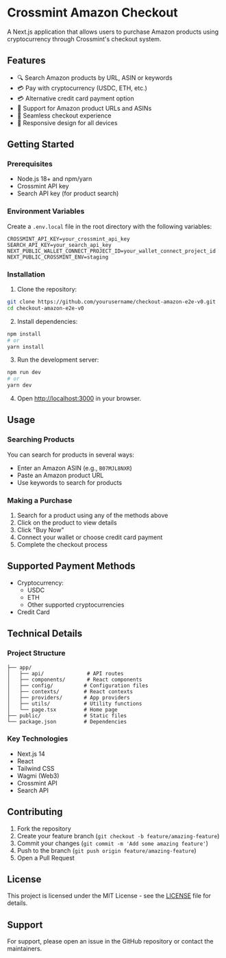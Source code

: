 # Crossmint Amazon Checkout

A Next.js application that allows users to purchase Amazon products using cryptocurrency through Crossmint's checkout system.

## Features

- 🔍 Search Amazon products by URL, ASIN or keywords
- 💳 Pay with cryptocurrency (USDC, ETH, etc.)
- 💳 Alternative credit card payment option
- 🔗 Support for Amazon product URLs and ASINs
- 🛒 Seamless checkout experience
- 📱 Responsive design for all devices

## Getting Started

### Prerequisites

- Node.js 18+ and npm/yarn
- Crossmint API key
- Search API key (for product search)

### Environment Variables

Create a `.env.local` file in the root directory with the following variables:

```env
CROSSMINT_API_KEY=your_crossmint_api_key
SEARCH_API_KEY=your_search_api_key
NEXT_PUBLIC_WALLET_CONNECT_PROJECT_ID=your_wallet_connect_project_id
NEXT_PUBLIC_CROSSMINT_ENV=staging
```

### Installation

1. Clone the repository:
```bash
git clone https://github.com/yourusername/checkout-amazon-e2e-v0.git
cd checkout-amazon-e2e-v0
```

2. Install dependencies:
```bash
npm install
# or
yarn install
```

3. Run the development server:
```bash
npm run dev
# or
yarn dev
```

4. Open [http://localhost:3000](http://localhost:3000) in your browser.

## Usage

### Searching Products

You can search for products in several ways:
- Enter an Amazon ASIN (e.g., `B07MJL8NXR`)
- Paste an Amazon product URL
- Use keywords to search for products

### Making a Purchase

1. Search for a product using any of the methods above
2. Click on the product to view details
3. Click "Buy Now"
4. Connect your wallet or choose credit card payment
5. Complete the checkout process

## Supported Payment Methods

- Cryptocurrency:
  - USDC
  - ETH
  - Other supported cryptocurrencies
- Credit Card

## Technical Details

### Project Structure

```
├── app/
│   ├── api/              # API routes
│   ├── components/       # React components
│   ├── config/          # Configuration files
│   ├── contexts/        # React contexts
│   ├── providers/       # App providers
│   ├── utils/           # Utility functions
│   └── page.tsx         # Home page
├── public/              # Static files
└── package.json         # Dependencies
```

### Key Technologies

- Next.js 14
- React
- Tailwind CSS
- Wagmi (Web3)
- Crossmint API
- Search API

## Contributing

1. Fork the repository
2. Create your feature branch (`git checkout -b feature/amazing-feature`)
3. Commit your changes (`git commit -m 'Add some amazing feature'`)
4. Push to the branch (`git push origin feature/amazing-feature`)
5. Open a Pull Request

## License

This project is licensed under the MIT License - see the [LICENSE](LICENSE) file for details.

## Support

For support, please open an issue in the GitHub repository or contact the maintainers. 
